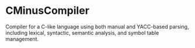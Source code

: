 # CMinusCompiler
Compiler for a C-like language using both manual and YACC-based parsing, including lexical, syntactic, semantic analysis, and symbol table management. 
